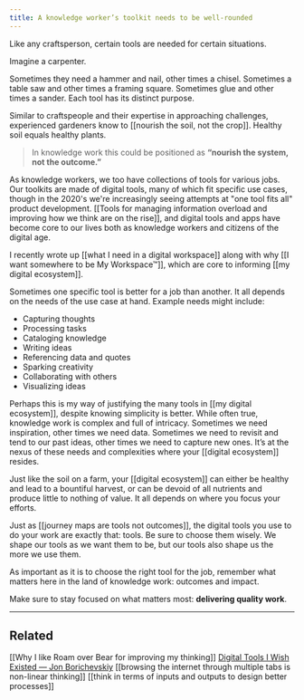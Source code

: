 ```yaml
---
title: A knowledge worker’s toolkit needs to be well-rounded
---
```

Like any craftsperson, certain tools are needed for certain situations.

Imagine a carpenter.

Sometimes they need a hammer and nail, other times a chisel. Sometimes a table saw and other times a framing square. Sometimes glue and other times a sander. Each tool has its distinct purpose.

Similar to craftspeople and their expertise in approaching challenges, experienced gardeners know to [[nourish the soil, not the crop]]. Healthy soil equals healthy plants.

> In knowledge work this could be positioned as **“nourish the system, not the outcome.”**

As knowledge workers, we too have collections of tools for various jobs. Our toolkits are made of digital tools, many of which fit specific use cases, though in the 2020's we're increasingly seeing attempts at "one tool fits all" product development. [[Tools for managing information overload and improving how we think are on the rise]], and digital tools and apps have become core to our lives both as knowledge workers and citizens of the digital age.

I recently wrote up [[what I need in a digital workspace]] along with why [[I want somewhere to be My Workspace™]], which are core to informing [[my digital ecosystem]].

Sometimes one specific tool is better for a job than another. It all depends on the needs of the use case at hand. Example needs might include:
- Capturing thoughts
- Processing tasks
- Cataloging knowledge
- Writing ideas
- Referencing data and quotes
- Sparking creativity
- Collaborating with others
- Visualizing ideas

Perhaps this is my way of justifying the many tools in [[my digital ecosystem]], despite knowing simplicity is better. While often true, knowledge work is complex and full of intricacy. Sometimes we need inspiration, other times we need data. Sometimes we need to revisit and tend to our past ideas, other times we need to capture new ones. It’s at the nexus of these needs and complexities where your [[digital ecosystem]] resides.

Just like the soil on a farm, your [[digital ecosystem]] can either be healthy and lead to a bountiful harvest, or can be devoid of all nutrients and produce little to nothing of value. It all depends on where you focus your efforts.

Just as [[journey maps are tools not outcomes]], the digital tools you use to do your work are exactly that: tools. Be sure to choose them wisely. We shape our tools as we want them to be, but our tools also shape us the more we use them.

As important as it is to choose the right tool for the job, remember what matters here in the land of knowledge work: outcomes and impact.

Make sure to stay focused on what matters most: **delivering quality work**.

- - - -
## Related
[[Why I like Roam over Bear for improving my thinking]]
[Digital Tools I Wish Existed — Jon Borichevskiy](https://jon.bo/posts/digital-tools/)
[[browsing the internet through multiple tabs is non-linear thinking]]
[[think in terms of inputs and outputs to design better processes]]